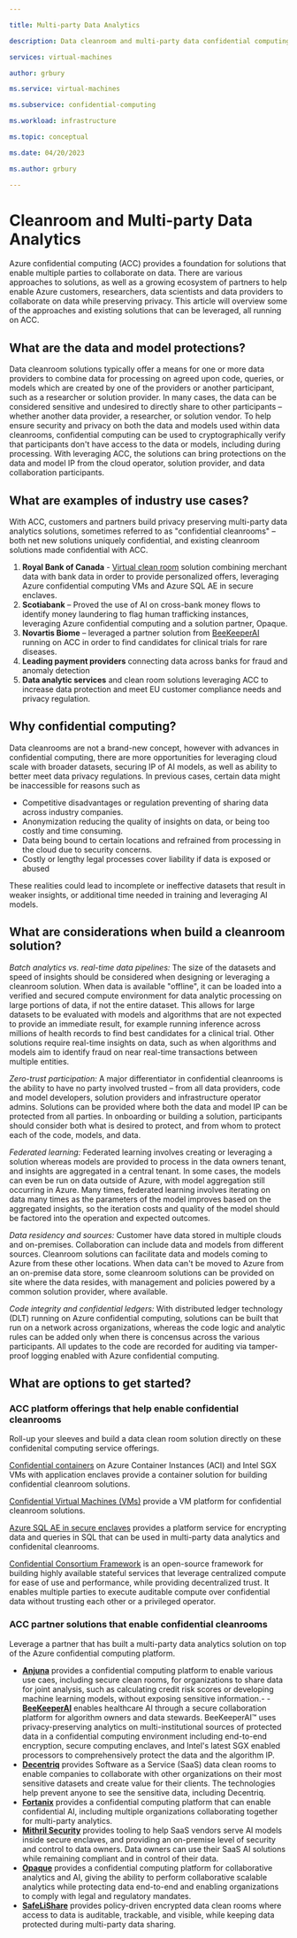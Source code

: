 ```yaml
---

title: Multi-party Data Analytics

description: Data cleanroom and multi-party data confidential computing solutions

services: virtual-machines

author: grbury

ms.service: virtual-machines

ms.subservice: confidential-computing

ms.workload: infrastructure

ms.topic: conceptual

ms.date: 04/20/2023

ms.author: grbury

---
```


# Cleanroom and Multi-party Data Analytics

Azure confidential computing (ACC) provides a foundation for solutions that enable multiple parties to collaborate on data. There are various approaches to solutions, as well as a growing ecosystem of partners to help enable Azure customers, researchers, data scientists and data providers to collaborate on data while preserving privacy. This article will overview some of the approaches and existing solutions that can be leveraged, all running on ACC.

## What are the data and model protections?

Data cleanroom solutions typically offer a means for one or more data providers to combine data for processing on agreed upon code, queries, or models which are created by one of the providers or another participant, such as a researcher or solution provider. In many cases, the data can be considered sensitive and undesired to directly share to other participants – whether another data provider, a researcher, or solution vendor. To help ensure security and privacy on both the data and models used within data cleanrooms, confidential computing can be used to cryptographically verify that participants don't have access to the data or models, including during processing. With leveraging ACC, the solutions can bring protections on the data and model IP from the cloud operator, solution provider, and data collaboration participants.

## What are examples of industry use cases?

With ACC, customers and partners build privacy preserving multi-party data analytics solutions, sometimes referred to as "confidential cleanrooms" – both net new solutions uniquely confidential, and existing cleanroom solutions made confidential with ACC.

1. **Royal Bank of Canada** - [Virtual clean room](https://aka.ms/RBCstory) solution combining merchant data with bank data in order to provide personalized offers, leveraging Azure confidential computing VMs and Azure SQL AE in secure enclaves.
2. **Scotiabank** – Proved the use of AI on cross-bank money flows to identify money laundering to flag human trafficking instances, leveraging Azure confidential computing and a solution partner, Opaque.
3. **Novartis Biome** – leveraged a partner solution from [BeeKeeperAI](https://aka.ms/ACC-BeeKeeperAI) running on ACC in order to find candidates for clinical trials for rare diseases.
4. **Leading payment providers** connecting data across banks for fraud and anomaly detection
5. **Data analytic services** and clean room solutions leveraging ACC to increase data protection and meet EU customer compliance needs and privacy regulation.


## Why confidential computing?

Data cleanrooms are not a brand-new concept, however with advances in confidential computing, there are more opportunities for leveraging cloud scale with broader datasets, securing IP of AI models, as well as ability to better meet data privacy regulations. In previous cases, certain data might be inaccessible for reasons such as

- Competitive disadvantages or regulation preventing of sharing data across industry companies.
- Anonymization reducing the quality of insights on data, or being too costly and time consuming.
- Data being bound to certain locations and refrained from processing in the cloud due to security concerns.
- Costly or lengthy legal processes cover liability if data is exposed or abused

These realities could lead to incomplete or ineffective datasets that result in weaker insights, or additional time needed in training and leveraging AI models.

## What are considerations when build a cleanroom solution?

_Batch analytics vs. real-time data pipelines:_ The size of the datasets and speed of insights should be considered when designing or leveraging a cleanroom solution. When data is available "offline", it can be loaded into a verified and secured compute environment for data analytic processing on large portions of data, if not the entire dataset. This allows for large datasets to be evaluated with models and algorithms that are not expected to provide an immediate result, for example running inference across millions of health records to find best candidates for a clinical trial. Other solutions require real-time insights on data, such as when algorithms and models aim to identify fraud on near real-time transactions between multiple entities.

_Zero-trust participation:_ A major differentiator in confidential cleanrooms is the ability to have no party involved trusted – from all data providers, code and model developers, solution providers and infrastructure operator admins. Solutions can be provided where both the data and model IP can be protected from all parties. In onboarding or building a solution, participants should consider both what is desired to protect, and from whom to protect each of the code, models, and data.

_Federated learning:_ Federated learning involves creating or leveraging a solution whereas models are provided to process in the data owners tenant, and insights are aggregated in a central tenant. In some cases, the models can even be run on data outside of Azure, with model aggregation still occurring in Azure. Many times, federated learning involves iterating on data many times as the parameters of the model improves based on the aggregated insights, so the iteration costs and quality of the model should be factored into the operation and expected outcomes.

_Data residency and sources:_ Customer have data stored in multiple clouds and on-premises.  Collaboration can include data and models from different sources.  Cleanroom solutions can facilitate data and models coming to Azure from these other locations. When data can't be moved to Azure from an on-premise data store, some cleanroom solutions can be provided on site where the data resides, with management and policies powered by a common solution provider, where available.

_Code integrity and confidential ledgers:_ With distributed ledger technology (DLT) running on Azure confidential computing, solutions can be built that run on a network across organizations, whereas the code logic and analytic rules can be added only when there is concensus across the various participants. All updates to the code are recorded for auditing via tamper-proof logging enabled with Azure confidential computing.

## What are options to get started?

### ACC platform offerings that help enable confidential cleanrooms
Roll-up your sleeves and build a data clean room solution directly on these confidenital computing service offerings.

[Confidential containers](https://learn.microsoft.com/en-us/azure/confidential-computing/confidential-containers) on Azure Container Instances (ACI) and Intel SGX VMs with application enclaves provide a container solution for building confidential cleanroom solutions.

[Confidential Virtual Machines (VMs)](https://learn.microsoft.com/en-us/azure/confidential-computing/confidential-vm-overview) provide a VM platform for confidential cleanroom solutions.

[Azure SQL AE in secure enclaves](https://learn.microsoft.com/en-us/sql/relational-databases/security/encryption/always-encrypted-enclaves) provides a platform service for encrypting data and queries in SQL that can be used in multi-party data analytics and confidenital cleanrooms.

[Confidential Consortium Framework](https://ccf.microsoft.com/) is an open-source framework for building highly available stateful services that leverage centralized compute for ease of use and performance, while providing decentralized trust. It enables multiple parties to execute auditable compute over confidential data without trusting each other or a privileged operator.

### ACC partner solutions that enable confidential cleanrooms
Leverage a partner that has built a multi-party data analytics solution on top of the Azure confidential computing platform.

- [**Anjuna**](https://www.anjuna.io/use-case-solutions) provides a confidential computing platform to enable various use caes, including secure clean rooms, for organizations to share data for joint analysis, such as calculating credit risk scores or developing machine learning models, without exposing sensitive information.- - [**BeeKeeperAI**](https://www.beekeeperai.com/) enables healthcare AI through a secure collaboration platform for algorithm owners and data stewards. BeeKeeperAI™ uses privacy-preserving analytics on multi-institutional sources of protected data in a confidential computing environment including end-to-end encryption, secure computing enclaves, and Intel's latest SGX enabled processors to comprehensively protect the data and the algorithm IP.
- [**Decentriq**](https://www.decentriq.com/) provides Software as a Service (SaaS) data clean rooms to enable companies to collaborate with other organizations on their most sensitive datasets and create value for their clients. The technologies help prevent anyone to see the sensitive data, including Decentriq.
- [**Fortanix**](https://www.fortanix.com/platform/confidential-ai) provides a confidential computing platform that can enable confidential AI, including multiple organizations collaborating together for multi-party analytics.
- [**Mithril Security**](https://www.mithrilsecurity.io/) provides tooling to help SaaS vendors serve AI models inside secure enclaves, and providing an on-premise level of security and control to data owners. Data owners can use their SaaS AI solutions while remaining compliant and in control of their data.
- [**Opaque**](https://opaque.co/) provides a confidential computing platform for collaborative analytics and AI, giving the ability to perform collaborative scalable analytics while protecting data end-to-end and enabling organizations to comply with legal and regulatory mandates.
- [**SafeLiShare**](https://safelishare.com/solution/encrypted-data-clean-room/) provides policy-driven encrypted data clean rooms where access to data is auditable, trackable, and visible, while keeping data protected during multi-party data sharing.
